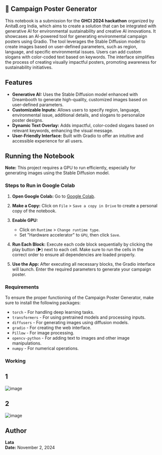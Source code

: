 ## 🌿 Campaign Poster Generator

This notebook is a submission for the **GHCI 2024 hackathon** organized by AnitaB.org India, which aims to create a solution that can be integrated with generative AI for environmental sustainability and creative AI innovations. It showcases an AI-powered tool for generating environmental campaign posters using Gradio. The tool leverages the Stable Diffusion model to create images based on user-defined parameters, such as region, language, and specific environmental issues. Users can add custom slogans with color-coded text based on keywords. The interface simplifies the process of creating visually impactful posters, promoting awareness for sustainability initiatives.

## Features

- **Generative AI:** Uses the Stable Diffusion model enhanced with Dreambooth to generate high-quality, customized images based on user-defined parameters.
- **Customizable Inputs:** Allows users to specify region, language, environmental issue, additional details, and slogans to personalize poster designs.
- **Dynamic Text Overlay:** Adds impactful, color-coded slogans based on relevant keywords, enhancing the visual message.
- **User-Friendly Interface:** Built with Gradio to offer an intuitive and accessible experience for all users.

## Running the Notebook

**Note:** This project requires a GPU to run efficiently, especially for generating images using the Stable Diffusion model.

### Steps to Run in Google Colab

1. **Open Google Colab:**
   Go to [Google Colab](https://colab.research.google.com/).

2. **Make a Copy:**
   Click on `File` > `Save a copy in Drive` to create a personal copy of the notebook.

3. **Enable GPU:**
   - Click on `Runtime` > `Change runtime type`.
   - Set "Hardware accelerator" to `GPU`, then click `Save`.

4. **Run Each Block:**
   Execute each code block sequentially by clicking the play button (▶️) next to each cell. Make sure to run the cells in the correct order to ensure all dependencies are loaded properly.

5. **Use the App:**
   After executing all necessary blocks, the Gradio interface will launch. Enter the required parameters to generate your campaign poster.


### Requirements

To ensure the proper functioning of the Campaign Poster Generator, make sure to install the following packages:

- `torch` - For handling deep learning tasks.
- `transformers` - For using pretrained models and processing inputs.
- `diffusers` - For generating images using diffusion models.
- `gradio` - For creating the web interface.
- `Pillow` - For image processing.
- `opencv-python` - For adding text to images and other image manipulations.
- `numpy` - For numerical operations.
  
### Working
## 1
![image](https://github.com/user-attachments/assets/32a68259-0e90-414d-8907-3b5ea898842a)

## 2
![image](https://github.com/user-attachments/assets/48fcad2c-8483-44c6-bdef-3b04fcd11bca)



## Author

**Lata**  
**Date:** November 2, 2024


